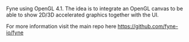 Fyne using OpenGL 4.1.
The idea is to integrate an OpenGL canvas to be able to show 2D/3D accelerated graphics together with the UI.


For more information visit the main repo here https://github.com/fyne-io/fyne
